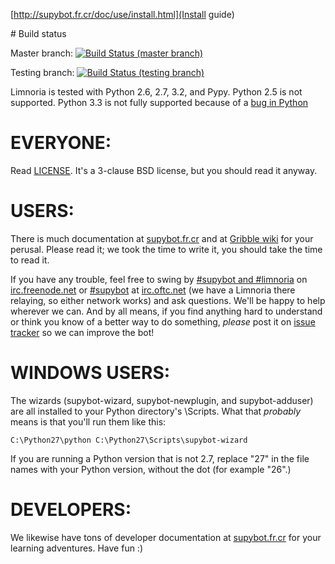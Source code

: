 [http://supybot.fr.cr/doc/use/install.html](Install guide)

# Build status

Master branch: [![Build Status (master branch)](https://travis-ci.org/ProgVal/Limnoria.png?branch=master)](https://travis-ci.org/ProgVal/Limnoria)

Testing branch: [![Build Status (testing branch)](https://travis-ci.org/ProgVal/Limnoria.png?branch=testing)](https://travis-ci.org/ProgVal/Limnoria)

Limnoria is tested with Python 2.6, 2.7, 3.2, and Pypy. Python 2.5 is not supported.
Python 3.3 is not fully supported because of a [bug in Python](http://bugs.python.org/issue17856)

# EVERYONE:

Read [LICENSE].  It's a 3-clause BSD license, but you should read it
anyway.

[LICENSE]:LICENSE.md

# USERS:

There is much documentation
at [supybot.fr.cr] and at [Gribble wiki] for your perusal.  Please read it; we took the
time to write it, you should take the time to read it.

[supybot.fr.cr]:http://supybot.fr.cr/doc
[Gribble wiki]:https://sourceforge.net/apps/mediawiki/gribble/index.php?title=Main_Page

If you have any trouble, feel free to swing by [#supybot and #limnoria](irc://irc.freenode.net/#supybot,#limnoria) on
[irc.freenode.net](irc://irc.freenode.net) or [#supybot](irc://irc.oftc.net/#supybot) at [irc.oftc.net](irc://irc.oftc.net) (we have a Limnoria there relaying,
so either network works) and ask questions.  We'll be happy to help
wherever we can.  And by all means, if you find anything hard to
understand or think you know of a better way to do something,
*please* post it on [issue tracker] so we can improve the bot!

[issue tracker]:https://github.com/ProgVal/Limnoria/issues

# WINDOWS USERS:

The wizards (supybot-wizard, supybot-newplugin, and
supybot-adduser) are all installed to your Python directory's
\Scripts.  What that *probably* means is that you'll run them like
this: 

```
C:\Python27\python C:\Python27\Scripts\supybot-wizard
```

If you are running a Python version that is not 2.7, replace "27" in the
file names with your Python version, without the dot (for example "26".)

# DEVELOPERS:

We likewise have tons of developer documentation at
[supybot.fr.cr] for your learning adventures.  Have fun :)
